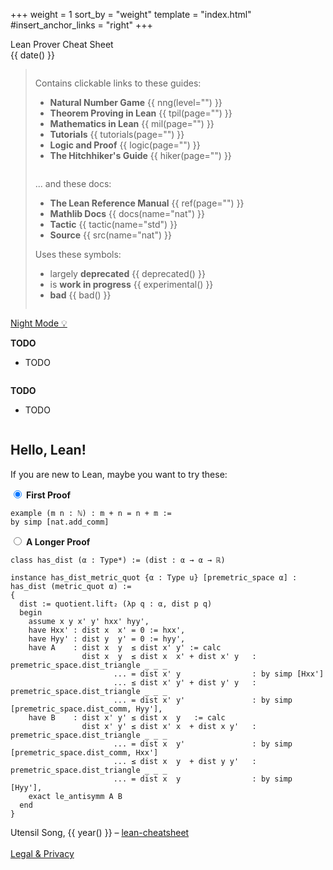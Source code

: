 +++
weight = 1
sort_by = "weight"
template = "index.html"
#insert_anchor_links = "right"
+++

<div class="title">Lean Prover Cheat Sheet</div>
<div class="subtitle"><span id="subtitle"">{{ date() }}</span></div>

<blockquote>

<div class="toc">

<div class="column">

Contains clickable links to these guides:

- **Natural Number Game** {{ nng(level="") }}
- **Theorem Proving in Lean** {{ tpil(page="") }}
- **Mathematics in Lean** {{ mil(page="") }}
- **Tutorials** {{ tutorials(page="") }}
- **Logic and Proof** {{ logic(page="") }}
- **The Hitchhiker's Guide** {{ hiker(page="") }}

</div>

<div class="column">

... and these docs:

- **The Lean Reference Manual** {{ ref(page="") }}
- **Mathlib Docs** {{ docs(name="nat") }}
- **Tactic** {{ tactic(name="std") }}
- **Source** {{ src(name="nat") }}

Uses these symbols:

- largely **deprecated** {{ deprecated() }}
- is **work in progress** {{ experimental() }}
- **bad** {{ bad() }}

</div>

</div>

</blockquote>

<div class="controls">
    <a href="javascript:toggle_night_mode()">Night Mode &#x1f4a1;</a>
</div>

<div class="noprint">

<div class="toc">

<div class="column">

**TODO**

- TODO

</div>

<div class="column">

**TODO**

- TODO

</div>

</div>
</div>

## Hello, Lean!

If you are new to Lean, maybe you want to try these:


<div class="tabs">

<!-- NEW TAB -->
<div class="tab">
<input class="tab-radio" type="radio" id="tab-hello-1" name="tab-hello" checked>
<label class="tab-label" for="tab-hello-1"><b>First Proof</b></label>
<div class="tab-panel">
<div class="tab-content">

```
example (m n : ℕ) : m + n = n + m :=
by simp [nat.add_comm]
```

</div></div></div>


<!-- NEW TAB -->
<div class="tab">
<input class="tab-radio" type="radio" id="tab-hello-3" name="tab-hello">
<label class="tab-label" for="tab-hello-3"><b>A Longer Proof</b></label>
<div class="tab-panel">
<div class="tab-content">

```
class has_dist (α : Type*) := (dist : α → α → ℝ)

instance has_dist_metric_quot {α : Type u} [premetric_space α] : has_dist (metric_quot α) :=
{
  dist := quotient.lift₂ (λp q : α, dist p q)
  begin
    assume x y x' y' hxx' hyy',
    have Hxx' : dist x  x' = 0 := hxx',
    have Hyy' : dist y  y' = 0 := hyy',
    have A    : dist x  y  ≤ dist x' y' := calc
                dist x  y  ≤ dist x  x' + dist x' y   : premetric_space.dist_triangle _ _ _
                       ... = dist x' y                : by simp [Hxx']
                       ... ≤ dist x' y' + dist y' y   : premetric_space.dist_triangle _ _ _
                       ... = dist x' y'               : by simp [premetric_space.dist_comm, Hyy'],
    have B    : dist x' y' ≤ dist x  y   := calc
                dist x' y' ≤ dist x' x  + dist x y'   : premetric_space.dist_triangle _ _ _
                       ... = dist x  y'               : by simp [premetric_space.dist_comm, Hxx']
                       ... ≤ dist x  y  + dist y y'   : premetric_space.dist_triangle _ _ _
                       ... = dist x  y                : by simp [Hyy'],
    exact le_antisymm A B
  end
}
```

</div></div></div>

</div>

<footer>

Utensil Song, {{ year() }} – [lean-cheatsheet](https://utensil.github.io/lean-cheatsheet/) <br/><br/> [Legal & Privacy](legal)

</footer>

